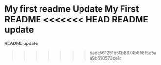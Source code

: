 My first readme Update
My First README
<<<<<<< HEAD
README update
=======
README update 

>>>>>>> badc561251b50b8674b898f5e5aa9b650573ce1c
